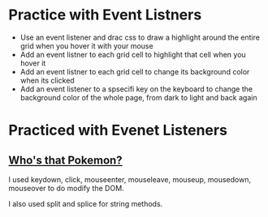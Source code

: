# Practice with Event Listners

- Use an event listener and drac css to draw a highlight around the entire grid when you hover it with your mouse
- Add an event listner to each grid cell to highlight that cell when you hover it
- Add an event listner to each grid cell to change its background color when its clicked
- Add an event listener to a spsecifi key on the keyboard to change the background color of the whole page, from dark to light and back again

# Practiced with Evenet Listeners

## [Who's that Pokemon?](https://m-soro.github.io/Practice/09_04/index.html)

I used keydown, click, mouseenter, mouseleave, mouseup, mousedown, mouseover to do modify the DOM.

I also used split and splice for string methods.
